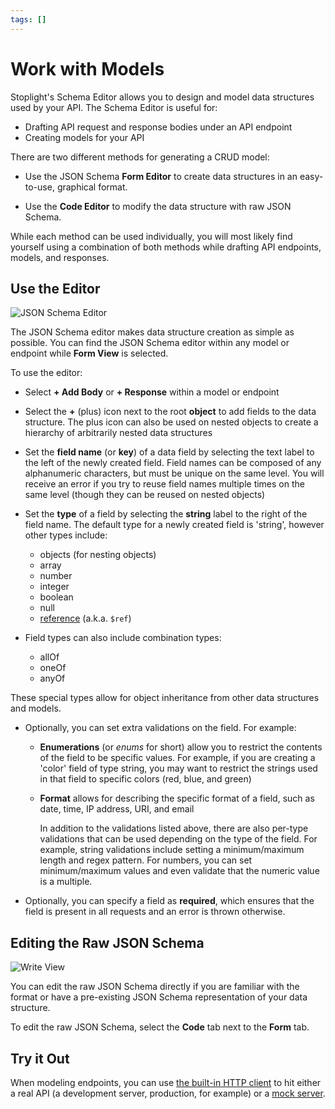 ```yaml
---
tags: []
---
```


# Work with Models

Stoplight's Schema Editor allows you to design and model data structures used by your API. The Schema Editor is useful for:

- Drafting API request and response bodies under an API endpoint
- Creating models for your API

There are two different methods for generating a CRUD model:

- Use the JSON Schema **Form Editor** to create data structures
  in an easy-to-use, graphical format.

- Use the **Code Editor** to modify the data structure with raw JSON Schema.

While each method can be used individually, you will most likely find yourself
using a combination of both methods while drafting API endpoints, models, and
responses.

## Use the Editor

<!--
focus: false
-->
![JSON Schema Editor](https://stoplight.io/api/v1/projects/cHJqOjI/images/IxIr8mPMdls)

The JSON Schema editor makes data structure creation as simple as
possible. You can find the JSON Schema editor within any model or endpoint while **Form View** is selected.

To use the editor:

- Select **+ Add Body** or **+ Response** within a model or endpoint

- Select the **+** (plus) icon next to the root **object** to add fields
  to the data structure. The plus icon can also be used on nested objects to
  create a hierarchy of arbitrarily nested data structures

- Set the **field name** (or **key**) of a data field by selecting the text label
  to the left of the newly created field. Field names can be composed of any
  alphanumeric characters, but must be unique on the same level. You will receive an
  error if you try to reuse field names multiple times on the same level
  (though they can be reused on nested objects)

- Set the **type** of a field by selecting the **string** label to the right of
  the field name. The default type for a newly created field is 'string',
  however other types include:

  - objects (for nesting objects)
  - array
  - number
  - integer
  - boolean
  - null
  - [reference](shared-components.md#shared-models) (a.k.a. `$ref`)

- Field types can also include combination types:

  - allOf 
  - oneOf 
  - anyOf 
  
These special types allow for object inheritance from other data structures and models.

- Optionally, you can set extra validations on the field. For example:

  - **Enumerations** (or _enums_ for short) allow you to restrict the contents of the field to be specific values. For example, if you are creating a 'color' field of type string, you may want to restrict the strings used in that field to specific colors (red, blue, and green)

  - **Format** allows for describing the specific format of a field, such as date, time, IP address, URI, and email
  
    In addition to the validations listed above, there are also per-type validations that can be used depending on the type of the field. For example, string validations include setting a minimum/maximum length and regex pattern. For numbers, you can set minimum/maximum values and even validate that the numeric value is a multiple.

- Optionally, you can specify a field as **required**, which ensures that the
  field is present in all requests and an error is thrown otherwise.

## Editing the Raw JSON Schema

![Write View](https://stoplight.io/api/v1/projects/cHJqOjI/images/KYtMAa2E1zM)

You can edit the raw JSON Schema directly if you are familiar with the format or have a pre-existing JSON Schema representation of your data structure.

To edit the raw JSON Schema, select the **Code** tab next to the **Form**
tab.

## Try it Out

When modeling endpoints, you can use [the built-in HTTP client](try-it.md) to hit either a real API (a development server, production, for example) or a [mock server](setting-up-a-mock-server.md).
